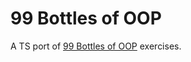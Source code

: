 # 99 Bottles of OOP

A TS port of [99 Bottles of OOP](https://www.sandimetz.com/99bottles) exercises.
